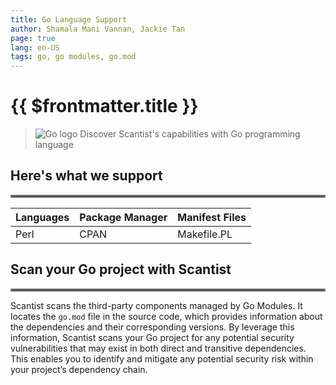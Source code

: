```yaml
---
title: Go Language Support
author: Shamala Mani Vannan, Jackie Tan
page: true
lang: en-US
tags: go, go modules, go.mod
---
```

<ClientOnly>

# {{ $frontmatter.title }}

>![Go logo]() Discover Scantist's capabilities with Go programming language 

## Here's what we support 

<hr style="border:2px solid gray" />

|Languages |Package Manager|Manifest Files         |
|----------|---------------|-----------------------|
|Perl      |CPAN           |Makefile.PL            |

## Scan your Go project with Scantist 

<hr style="border:2px solid gray" />

Scantist scans the third-party components managed by Go Modules. It locates the `go.mod` file in the source code, which provides information about the dependencies and their corresponding versions. By leverage this information, Scantist scans your Go project for any potential security vulnerabilities that may exist in both direct and transitive dependencies. This enables you to identify and mitigate any potential security risk within your project’s dependency chain.  

<!--@include: ../../parts/maximize-results.md-->

</ClientOnly>